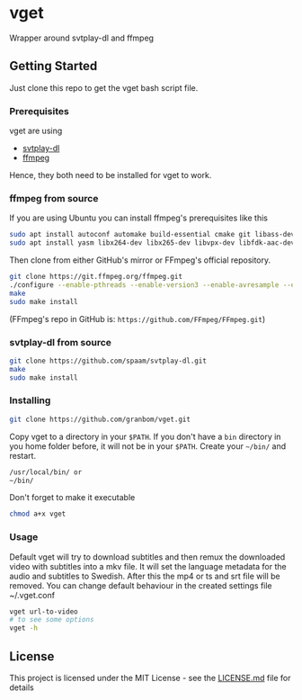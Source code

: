 # vget

Wrapper around svtplay-dl and ffmpeg

## Getting Started

Just clone this repo to get the vget bash script file.

### Prerequisites

vget are using

* [svtplay-dl](https://github.com/spaam/svtplay-dl)
* [ffmpeg](https://github.com/FFmpeg/FFmpeg)

Hence, they both need to be installed for vget to work.

### ffmpeg from source

If you are using Ubuntu you can install ffmpeg's prerequisites like this

```bash
sudo apt install autoconf automake build-essential cmake git libass-dev libfreetype6-dev libsdl2-dev libssl-dev libtheora-dev libtool libva-dev libvdpau-dev libvorbis-dev libxcb1-dev libxcb-shm0-dev libxcb-xfixes0-dev mercurial pkg-config texinfo wget zlib1g-dev
sudo apt install yasm libx264-dev libx265-dev libvpx-dev libfdk-aac-dev libmp3lame-dev libopus-dev librtmp-dev libxvidcore-dev ocl-icd-opencl-dev
```

Then clone from either GitHub's mirror or FFmpeg's official repository.

```bash
git clone https://git.ffmpeg.org/ffmpeg.git
./configure --enable-pthreads --enable-version3 --enable-avresample --enable-gpl --enable-libass --enable-libfdk-aac --enable-libfreetype --enable-libmp3lame --enable-libopus --enable-librtmp --enable-libvorbis --enable-libvpx --enable-libx264 --enable-libx265 --enable-libxvid --enable-opencl --enable-openssl --enable-nonfree
make
sudo make install
```

(FFmpeg's repo in GitHub is: `https://github.com/FFmpeg/FFmpeg.git`)

### svtplay-dl from source

```bash
git clone https://github.com/spaam/svtplay-dl.git
make
sudo make install
```

### Installing

```bash
git clone https://github.com/granbom/vget.git
```

Copy vget to a directory in your `$PATH`. If you don't have a `bin` directory in you home folder before, it will not be in your `$PATH`. Create your `~/bin/` and restart.

```bash
/usr/local/bin/ or
~/bin/
```

Don't forget to make it executable

```bash
chmod a+x vget
```

### Usage

Default vget will try to download subtitles and then remux the downloaded video with subtitles into a mkv file. It will set the language metadata for the audio and subtitles to Swedish. After this the mp4 or ts and srt file will be removed.
You can change default behaviour in the created settings file ~/.vget.conf

```bash
vget url-to-video
# to see some options
vget -h
```

## License

This project is licensed under the MIT License - see the [LICENSE.md](LICENSE.md) file for details
